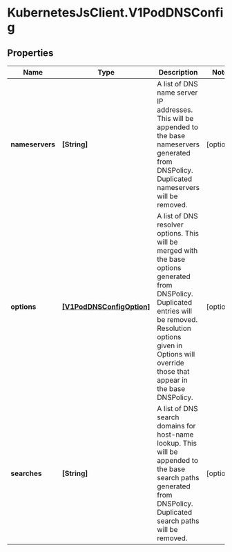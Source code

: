 # KubernetesJsClient.V1PodDNSConfig

## Properties
Name | Type | Description | Notes
------------ | ------------- | ------------- | -------------
**nameservers** | **[String]** | A list of DNS name server IP addresses. This will be appended to the base nameservers generated from DNSPolicy. Duplicated nameservers will be removed. | [optional] 
**options** | [**[V1PodDNSConfigOption]**](V1PodDNSConfigOption.md) | A list of DNS resolver options. This will be merged with the base options generated from DNSPolicy. Duplicated entries will be removed. Resolution options given in Options will override those that appear in the base DNSPolicy. | [optional] 
**searches** | **[String]** | A list of DNS search domains for host-name lookup. This will be appended to the base search paths generated from DNSPolicy. Duplicated search paths will be removed. | [optional] 



